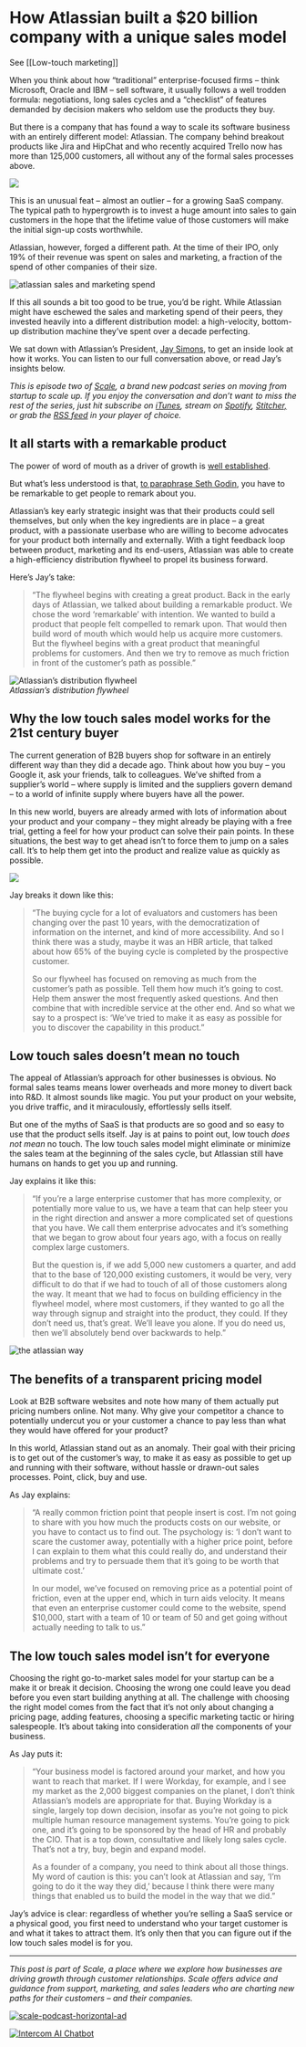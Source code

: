 # How Atlassian built a $20 billion company with a unique sales model

See [[Low-touch marketing]]

When you think about how “traditional” enterprise-focused firms – think Microsoft, Oracle and IBM – sell software, it usually follows a well trodden formula: negotiations, long sales cycles and a “checklist” of features demanded by decision makers who seldom use the products they buy.

But there is a company that has found a way to scale its software business with an entirely different model: Atlassian. The company behind breakout products like Jira and HipChat and who recently acquired Trello now has more than 125,000 customers, all without any of the formal sales processes above.

![](https://blog.intercomassets.com/blog/wp-content/uploads/2019/03/inline_quote02.jpg.optimal.jpg)

This is an unusual feat – almost an outlier – for a growing SaaS company. The typical path to hypergrowth is to invest a huge amount into sales to gain customers in the hope that the lifetime value of those customers will make the initial sign-up costs worthwhile.

Atlassian, however, forged a different path. At the time of their IPO, only 19% of their revenue was spent on sales and marketing, a fraction of the spend of other companies of their size.

![atlassian sales and marketing spend](https://blog.intercomassets.com/blog/wp-content/uploads/2019/03/03-Jay-Simon_Jay-Simons-Inline-2.jpg.optimal.jpg)

If this all sounds a bit too good to be true, you’d be right. While Atlassian might have eschewed the sales and marketing spend of their peers, they invested heavily into a different distribution model: a high-velocity, bottom-up distribution machine they’ve spent over a decade perfecting.

We sat down with Atlassian’s President, [Jay Simons](https://twitter.com/jaysimons?lang=en), to get an inside look at how it works. You can listen to our full conversation above, or read Jay’s insights below.

_This is episode two of [Scale](https://www.intercom.com/blog/scale/), a brand new podcast series on moving from startup to scale up. If you enjoy the conversation and don’t want to miss the rest of the series, just hit subscribe on_ [_iTunes_](https://itunes.apple.com/ie/podcast/inside-intercom-podcast/id996103731)_, stream on_ [_Spotify_](https://open.spotify.com/show/6zlcXgcd2kX9E4cbQTCsR9?si=MyLUclosQQmOVG2Ggzou3g)_,_ [_Stitcher,_](https://www.stitcher.com/podcast/inside-intercom-podcast) _or grab the_ [_RSS feed_](https://rss.art19.com/inside-intercom) _in your player of choice._

## It all starts with a remarkable product

The power of word of mouth as a driver of growth is [well established](https://www.intercom.com/blog/word-of-mouth/).

But what’s less understood is that, [to paraphrase Seth Godin](https://seths.blog/2013/06/different-or-remarkable/), you have to be remarkable to get people to remark about you.

Atlassian’s key early strategic insight was that their products could sell themselves, but only when the key ingredients are in place – a great product, with a passionate userbase who are willing to become advocates for your product both internally and externally. With a tight feedback loop between product, marketing and its end-users, Atlassian was able to create a high-efficiency distribution flywheel to propel its business forward.

Here’s Jay’s take:

> “The flywheel begins with creating a great product. Back in the early days of Atlassian, we talked about building a remarkable product. We chose the word ‘remarkable’ with intention. We wanted to build a product that people felt compelled to remark upon. That would then build word of mouth which would help us acquire more customers. But the flywheel begins with a great product that meaningful problems for customers. And then we try to remove as much friction in front of the customer’s path as possible.”

![Atlassian’s distribution flywheel](https://blog.intercomassets.com/blog/wp-content/uploads/2019/03/inline_visual03.jpg.optimal.jpg)  
_Atlassian’s distribution flywheel_

## Why the low touch sales model works for the 21st century buyer

The current generation of B2B buyers shop for software in an entirely different way than they did a decade ago. Think about how you buy – you Google it, ask your friends, talk to colleagues. We’ve shifted from a supplier’s world – where supply is limited and the suppliers govern demand – to a world of infinite supply where buyers have all the power.

In this new world, buyers are already armed with lots of information about your product and your company – they might already be playing with a free trial, getting a feel for how your product can solve their pain points. In these situations, the best way to get ahead isn’t to force them to jump on a sales call. It’s to help them get into the product and realize value as quickly as possible.

![](https://blog.intercomassets.com/blog/wp-content/uploads/2019/03/inline_quote01.jpg.optimal.jpg)

Jay breaks it down like this:

> “The buying cycle for a lot of evaluators and customers has been changing over the past 10 years, with the democratization of information on the internet, and kind of more accessibility. And so I think there was a study, maybe it was an HBR article, that talked about how 65% of the buying cycle is completed by the prospective customer.
> 
> So our flywheel has focused on removing as much from the customer’s path as possible. Tell them how much it’s going to cost. Help them answer the most frequently asked questions. And then combine that with incredible service at the other end. And so what we say to a prospect is: ‘We’ve tried to make it as easy as possible for you to discover the capability in this product.”

## Low touch sales doesn’t mean no touch

The appeal of Atlassian’s approach for other businesses is obvious. No formal sales teams means lower overheads and more money to divert back into R&D. It almost sounds like magic. You put your product on your website, you drive traffic, and it miraculously, effortlessly sells itself.

But one of the myths of SaaS is that products are so good and so easy to use that the product sells itself. Jay is at pains to point out, low touch _does not mean_ no touch. The low touch sales model might eliminate or minimize the sales team at the beginning of the sales cycle, but Atlassian still have humans on hands to get you up and running.

Jay explains it like this:

> “If you’re a large enterprise customer that has more complexity, or potentially more value to us, we have a team that can help steer you in the right direction and answer a more complicated set of questions that you have. We call them enterprise advocates and it’s something that we began to grow about four years ago, with a focus on really complex large customers.
> 
> But the question is, if we add 5,000 new customers a quarter, and add that to the base of 120,000 existing customers, it would be very, very difficult to do that if we had to touch of all of those customers along the way. It meant that we had to focus on building efficiency in the flywheel model, where most customers, if they wanted to go all the way through signup and straight into the product, they could. If they don’t need us, that’s great. We’ll leave you alone. If you do need us, then we’ll absolutely bend over backwards to help.”

![the atlassian way](https://blog.intercomassets.com/blog/wp-content/uploads/2019/03/03-Jay-Simon_Jay-Simons-Inline-1.jpg.optimal.jpg)

## The benefits of a transparent pricing model

Look at B2B software websites and note how many of them actually put pricing numbers online. Not many. Why give your competitor a chance to potentially undercut you or your customer a chance to pay less than what they would have offered for your product?

In this world, Atlassian stand out as an anomaly. Their goal with their pricing is to get out of the customer’s way, to make it as easy as possible to get up and running with their software, without hassle or drawn-out sales processes. Point, click, buy and use.

As Jay explains:

> “A really common friction point that people insert is cost. I’m not going to share with you how much the products costs on our website, or you have to contact us to find out. The psychology is: ‘I don’t want to scare the customer away, potentially with a higher price point, before I can explain to them what this could really do, and understand their problems and try to persuade them that it’s going to be worth that ultimate cost.’
> 
> In our model, we’ve focused on removing price as a potential point of friction, even at the upper end, which in turn aids velocity. It means that even an enterprise customer could come to the website, spend $10,000, start with a team of 10 or team of 50 and get going without actually needing to talk to us.”

## The low touch sales model isn’t for everyone

Choosing the right go-to-market sales model for your startup can be a make it or break it decision. Choosing the wrong one could leave you dead before you even start building anything at all. The challenge with choosing the right model comes from the fact that it’s not only about changing a pricing page, adding features, choosing a specific marketing tactic or hiring salespeople. It’s about taking into consideration _all_ the components of your business.

As Jay puts it:

> “Your business model is factored around your market, and how you want to reach that market. If I were Workday, for example, and I see my market as the 2,000 biggest companies on the planet, I don’t think Atlassian’s models are appropriate for that. Buying Workday is a single, largely top down decision, insofar as you’re not going to pick multiple human resource management systems. You’re going to pick one, and it’s going to be sponsored by the head of HR and probably the CIO. That is a top down, consultative and likely long sales cycle. That’s not a try, buy, begin and expand model.
> 
> As a founder of a company, you need to think about all those things. My word of caution is this: you can’t look at Atlassian and say, ‘I’m going to do it the way they did,’ because I think there were many things that enabled us to build the model in the way that we did.”

Jay’s advice is clear: regardless of whether you’re selling a SaaS service or a physical good, you first need to understand who your target customer is and what it takes to attract them. It’s only then that you can figure out if the low touch sales model is for you.

___

_This post is part of Scale, a place where we explore how businesses are driving growth through customer relationships. Scale offers advice and guidance from support, marketing, and sales leaders who are charting new paths for their customers – and their companies._

[![scale-podcast-horizontal-ad](https://blog.intercomassets.com/blog/wp-content/uploads/2019/03/scale-podcast-horizontal-ad.gif)](https://art19.com/shows/inside-intercom/?utm_medium=referral&utm_source=ii-blog&utm_campaign=2020_scale_blog_ad_horizontal)

[![Intercom AI Chatbot](https://blog.intercomassets.com/blog/wp-content/uploads/2023/03/CTA-RB3-Vertical.jpg.optimal.jpg)](https://www.intercom.com/ai-bot)